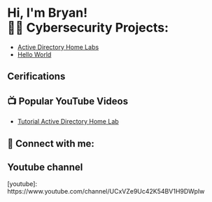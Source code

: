 <h1>Hi, I'm Bryan! <br/><a 

<h2>👨‍💻 Cybersecurity Projects:</h2>

- [Active Directory Home Labs]()
- [Hello World]()

  
<h2> Cerifications</h2>

<h2>📺 Popular YouTube Videos</h2>

- [Tutorial Active Directory Home Lab]()
  
<h2> 🤳 Connect with me:</h2>

<h2> Youtube channel</h2> 
[youtube]: https://www.youtube.com/channel/UCxVZe9Uc42K54BV1H9DWpIw

<!--
**BryanAlvaRivas1/BryanAlvaRivas1** is a ✨ _special_ ✨ repository because its `README.md` (this file) appears on your GitHub profile.

Here are some ideas to get you started:

- 🔭 I’m currently working on ...
- 🌱 I’m currently learning ...
- 👯 I’m looking to collaborate on ...
- 🤔 I’m looking for help with ...
- 💬 Ask me about ...
- 📫 How to reach me: ...
- 😄 Pronouns: ...
- ⚡ Fun fact: ...
-->
